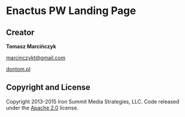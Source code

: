 # Enactus PW Landing Page## Creator**Tomasz Marcińczyk** [marcinczykt@gmail.com](marcinczykt@gmail.com)[dontom.pl](http://dontom.pl/)## Copyright and LicenseCopyright 2013-2015 Iron Summit Media Strategies, LLC. Code released under the [Apache 2.0](https://github.com/IronSummitMedia/startbootstrap-agency/blob/gh-pages/LICENSE) license.
